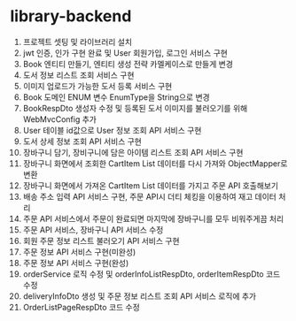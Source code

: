# library-backend

1. 프로젝트 셋팅 및 라이브러리 설치
2. jwt 인증, 인가 구현 완료 및 User 회원가입, 로그인 서비스 구현
3. Book 엔티티 만들기, 엔티티 생성 전략 카멜케이스로 만들게 변경
4. 도서 정보 리스트 조회 서비스 구현
5. 이미지 업로드가 가능한 도서 등록 서비스 구현
6. Book 도메인 ENUM 변수 EnumType을 String으로 변경
7. BookRespDto 생성자 수정 및 등록된 도서 이미지를 불러오기를 위해 WebMvcConfig 추가
8. User 테이블 id값으로 User 정보 조회 API 서비스 구현
9. 도서 상세 정보 조회 API 서비스 구현
10. 장바구니 담기, 장비구니에 담은 아이템 리스트 조회 API 서비스 구현
11. 장바구니 화면에서 조회한 CartItem List 데이터를 다시 가져와 ObjectMapper로 변환
12. 장바구니 화면에서 가져온 CartItem List 데이터를 가지고 주문 API 호출해보기
13. 배송 주소 입력 API 서비스 구현, 주문 API시 더티 체킹을 이용하여 재고 데이터 처리
14. 주문 API 서비스에서 주문이 완료되면 마지막에 장바구니를 모두 비워주게끔 처리
15. 주문 API 서비스, 장바구니 API 서비스 수정
16. 회원 주문 정보 리스트 불러오기 API 서비스 구현
17. 주문 정보 API 서비스 구현(미완성)
18. 주문 정보 API 서비스 구현(완성)
19. orderService 로직 수정 및 orderInfoListRespDto, orderItemRespDto 코드 수정
20. deliveryInfoDto 생성 및 주문 정보 리스트 조회 API 서비스 로직에 추가
21. OrderListPageRespDto 코드 수정
